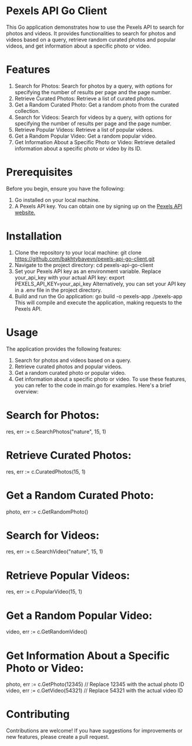# Pexels API Go Client
This Go application demonstrates how to use the Pexels API to search for photos and videos. It provides functionalities to search for photos and videos based on a query, retrieve random curated photos and popular videos, and get information about a specific photo or video.
# Features
1. Search for Photos: Search for photos by a query, with options for specifying the number of results per page and the page number.
2. Retrieve Curated Photos: Retrieve a list of curated photos.
3. Get a Random Curated Photo: Get a random photo from the curated collection.
4. Search for Videos: Search for videos by a query, with options for specifying the number of results per page and the page number.
5. Retrieve Popular Videos: Retrieve a list of popular videos.
6. Get a Random Popular Video: Get a random popular video.
7. Get Information About a Specific Photo or Video: Retrieve detailed information about a specific photo or video by its ID.
# Prerequisites
Before you begin, ensure you have the following:
1. Go installed on your local machine.
2. A Pexels API key. You can obtain one by signing up on the [Pexels API website.](https://www.pexels.com/api/)
# Installation
1. Clone the repository to your local machine:
git clone https://github.com/bakhtybayevn/pexels-api-go-client.git
2. Navigate to the project directory:
cd pexels-api-go-client
3. Set your Pexels API key as an environment variable. Replace your_api_key with your actual API key:
export PEXELS_API_KEY=your_api_key
Alternatively, you can set your API key in a .env file in the project directory.
4. Build and run the Go application:
   go build -o pexels-app
   ./pexels-app
This will compile and execute the application, making requests to the Pexels API.
# Usage
The application provides the following features:
1. Search for photos and videos based on a query.
2. Retrieve curated photos and popular videos.
3. Get a random curated photo or popular video.
4. Get information about a specific photo or video.
To use these features, you can refer to the code in main.go for examples. Here's a brief overview:
# Search for Photos:
res, err := c.SearchPhotos("nature", 15, 1)
# Retrieve Curated Photos:
res, err := c.CuratedPhotos(15, 1)
# Get a Random Curated Photo:
photo, err := c.GetRandomPhoto()
# Search for Videos:
res, err := c.SearchVideo("nature", 15, 1)
# Retrieve Popular Videos:
res, err := c.PopularVideo(15, 1)
# Get a Random Popular Video:
video, err := c.GetRandomVideo()
# Get Information About a Specific Photo or Video:
photo, err := c.GetPhoto(12345) // Replace 12345 with the actual photo ID
video, err := c.GetVideo(54321) // Replace 54321 with the actual video ID
# Contributing
Contributions are welcome! If you have suggestions for improvements or new features, please create a pull request.

